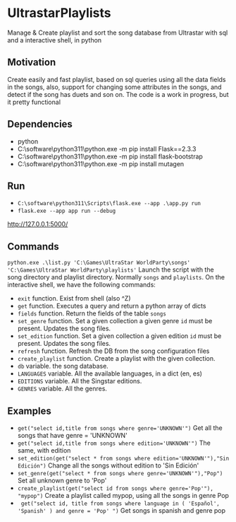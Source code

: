 # UltrastarPlaylists
Manage &amp; Create playlist and sort the song database from Ultrastar with sql and a interactive shell, in python

## Motivation
Create easily and fast playlist, based on sql queries using all the data fields in the songs, also, support for changing some attributes in the songs, and detect if the song has duets and son on. The code is a work in progress, but it pretty functional


## Dependencies

 * python
 * C:\software\python311\python.exe -m pip install Flask==2.3.3
 * C:\software\python311\python.exe -m pip install flask-bootstrap
 * C:\software\python311\python.exe -m pip install mutagen 


## Run
 * `C:\software\python311\Scripts\flask.exe --app .\app.py run`
 * `flask.exe --app app run --debug`
 
http://127.0.0.1:5000/


## Commands

`python.exe .\list.py 'C:\Games\UltraStar WorldParty\songs' 'C:\Games\UltraStar WorldParty\playlists'` Launch the script with 
the song directory and playlist directory. Normally `songs` and `playlists`. On the interactive shell, we have the following
commands:

* `exit` function. Exist from shell (also ^Z)
* `get` function. Executes a query and return a python array of dicts
* `fields` function. Return the fields of the table `songs`
* `set_genre` function. Set a given collection a given genre `id` must be present. Updates the song files.
* `set_edition` function. Set a given collection a given edition `id` must be present. Updates the song files.
* `refresh` function. Refresh the DB from the song configuration files
* `create_playlist` function. Create a playlist with the given collection.
* `db` variable. the song database.
* `LANGUAGES` variable. All the available languages, in a dict (en, es)
* `EDITIONS` variable. All the Singstar editions.
* `GENRES` variable. All the genres.

## Examples

* `get("select id,title from songs where genre='UNKNOWN'")` Get all the songs that have genre = 'UNKNOWN'
* `get("select id,title from songs where edition='UNKNOWN'")` The same, with edition
* `set_edition(get("select * from songs where edition='UNKNOWN'"),"Sin Edición")` Change all the songs without edition to 'Sin Edición'
* `set_genre(get("select * from songs where genre='UNKNOWN'"),"Pop")` Set all unknown genre to 'Pop'
* `create_playlist(get("select id from songs where genre='Pop'"), "mypop")` Create a playlist called mypop, using all the songs in genre Pop
* ` get("select id, title from songs where language in ( 'Español', 'Spanish' ) and genre = 'Pop' ")` Get songs in spanish and genre pop

